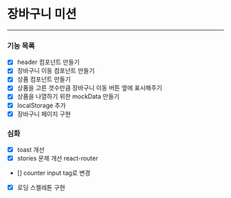 # 장바구니 미션

---

### 기능 목록

- [x] header 컴포넌트 만들기
- [x] 장바구니 이동 컴포넌트 만들기
- [x] 상품 컴포넌트 만들기
- [x] 상품을 고른 갯수만큼 장바구니 이동 버튼 옆에 표시해주기
- [x] 상품을 나열하기 위한 mockData 만들기
- [x] localStorage 추가
- [x] 장바구니 페이지 구현

### 심화

- [x] toast 개선
- [x] stories 문제 개선 react-router
- [] counter input tag로 변경
- [x] 로딩 스켈레톤 구현
